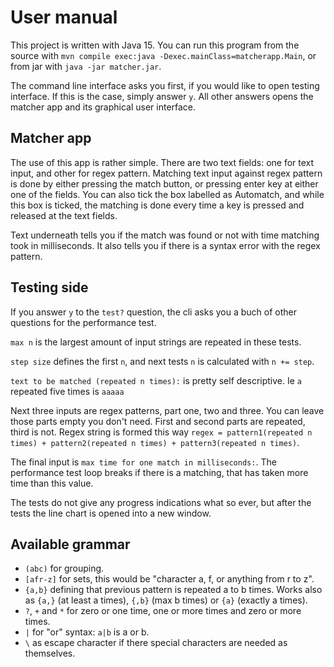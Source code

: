 # User manual

This project is written with Java 15. 
You can run this program from the source with `mvn compile exec:java -Dexec.mainClass=matcherapp.Main`, or from jar with `java -jar matcher.jar`. 

The command line interface asks you first, if you would like to open testing interface. 
If this is the case, simply answer `y`. All other answers opens the matcher app and its graphical user interface. 

## Matcher app

The use of this app is rather simple. There are two text fields: one for text input, and other for regex pattern. 
Matching text input against regex pattern is done by either pressing the match button, or pressing enter key at either one of the fields. 
You can also tick the box labelled as Automatch, and while this box is ticked, the matching is done every time a key is pressed and released at the text fields. 

Text underneath tells you if the match was found or not with time matching took in milliseconds. 
It also tells you if there is a syntax error with the regex pattern.

## Testing side

If you answer `y` to the `test?` question, the cli asks you a buch of other questions for the performance test.

`max n` is the largest amount of input strings are repeated in these tests.

`step size` defines the first `n`, and next tests `n` is calculated with `n += step`.

`text to be matched (repeated n times):` is pretty self descriptive. Ie `a` repeated five times is `aaaaa`

Next three inputs are regex patterns, part one, two and three. You can leave those parts empty you don't need. 
First and second parts are repeated, third is not. Regex string is formed this way `regex = pattern1(repeated n times) + pattern2(repeated n times) + pattern3(repeated n times)`.

The final input is `max time for one match in milliseconds:`. The performance test loop breaks if there is a matching, that has taken more time than this value.

The tests do not give any progress indications what so ever, but after the tests the line chart is opened into a new window. 

## Available grammar

* `(abc)` for grouping.
* `[afr-z]` for sets, this would be "character a, f, or anything from r to z".
* `{a,b}` defining that previous pattern is repeated a to b times. Works also as `{a,}` (at least a times), `{,b}` (max b times) or `{a}` (exactly a times).
* `?`, `+` and `*` for zero or one time, one or more times and zero or more times.
* `|` for "or" syntax: `a|b` is a or b.
* `\` as escape character if there special characters are needed as themselves.
